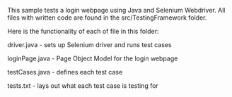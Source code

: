 This sample tests a login webpage using Java and Selenium Webdriver.
All files with written code are found in the src/TestingFramework folder. 



Here is the functionality of each of file in this folder:

driver.java - sets up Selenium driver and runs test cases

loginPage.java - Page Object Model for the login webpage

testCases.java - defines each test case

tests.txt - lays out what each test case is testing for



